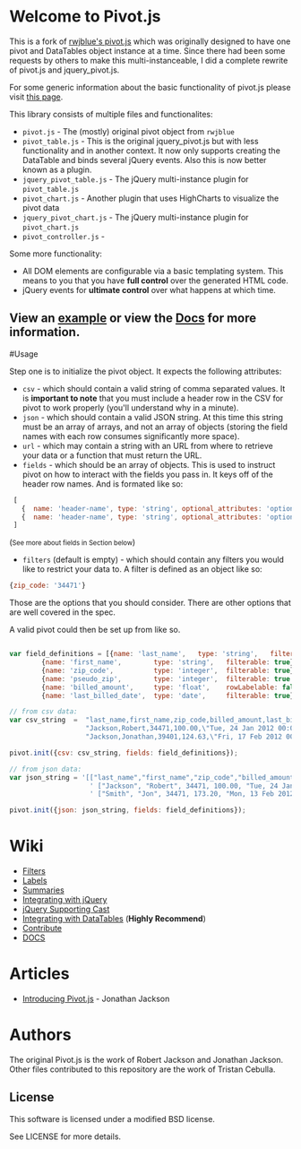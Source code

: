 # Welcome to Pivot.js

This is a fork of [rwjblue's pivot.js](http://rwjblue.github.com/pivot.js/) which was originally designed to have one pivot and DataTables object instance at a time.
Since there had been some requests by others to make this multi-instanceable, I did a complete rewrite of pivot.js and jquery_pivot.js.

For some generic information about the basic functionality of pivot.js please visit [this page](http://rwjblue.github.com/pivot.js/).

This library consists of multiple files and functionalites:

* `pivot.js` - The (mostly) original pivot object from `rwjblue`
* `pivot_table.js` - This is the original jquery_pivot.js but with less functionality and in another context.
  It now only supports creating the DataTable and binds several jQuery events.
  Also this is now better known as a plugin.
* `jquery_pivot_table.js` - The jQuery multi-instance plugin for `pivot_table.js`
* `pivot_chart.js` - Another plugin that uses HighCharts to visualize the pivot data
* `jquery_pivot_chart.js` - The jQuery multi-instance plugin for `pivot_chart.js`
* `pivot_controller.js` - 

Some more functionality:

 * All DOM elements are configurable via a basic templating system.
   This means to you that you have __full control__ over the generated HTML code.
 * jQuery events for __ultimate control__ over what happens at which time.

## View an [example](http://github.com/dirtyequi/pivot.js/) or view the [Docs](http://rwjblue.github.com/pivot.js/docs/index.html#!/api/Pivot) for more information.

#Usage

Step one is to initialize the pivot object.  It expects the following attributes:

* `csv` - which should contain a valid string of comma separated values.  It is
  __important to note__ that you must include a header row in the CSV for pivot
  to work properly  (you'll understand why in a minute).
* `json` - which should contain a valid JSON string. At this time this string
  must be an array of arrays, and not an array of objects (storing the field
  names with each row consumes significantly more space).
* `url` - which may contain a string with an URL from where to retrieve your
  data or a function that must return the URL.
* `fields` - which should be an array of objects.  This is used to instruct
  pivot on how to interact with the fields you pass in.  It keys off of the
  header row names.  And is formated like so:

```javascript
 [
   {  name: 'header-name', type: 'string', optional_attributes: 'optional field' },
   {  name: 'header-name', type: 'string', optional_attributes: 'optional field' }
 ]

```
(<small>See more about fields in Section below</small>)

* `filters` (default is empty) - which should contain any filters you would like to restrict your data to.  A filter is defined as an object like so:

```javascript
{zip_code: '34471'}

```

Those are the options that you should consider.  There are other options that are well covered in the spec.

A valid pivot could then be set up from like so.

```javascript

var field_definitions = [{name: 'last_name',   type: 'string',   filterable: true},
        {name: 'first_name',        type: 'string',   filterable: true},
        {name: 'zip_code',          type: 'integer',  filterable: true},
        {name: 'pseudo_zip',        type: 'integer',  filterable: true },
        {name: 'billed_amount',     type: 'float',    rowLabelable: false},
        {name: 'last_billed_date',  type: 'date',     filterable: true}

// from csv data:
var csv_string  =  "last_name,first_name,zip_code,billed_amount,last_billed_date\n" +
                   "Jackson,Robert,34471,100.00,\"Tue, 24 Jan 2012 00:00:00 +0000\"\n" +
                   "Jackson,Jonathan,39401,124.63,\"Fri, 17 Feb 2012 00:00:00 +0000\""

pivot.init({csv: csv_string, fields: field_definitions});

// from json data:
var json_string = '[["last_name","first_name","zip_code","billed_amount","last_billed_date"],' +
                    ' ["Jackson", "Robert", 34471, 100.00, "Tue, 24 Jan 2012 00:00:00 +0000"],' +
                    ' ["Smith", "Jon", 34471, 173.20, "Mon, 13 Feb 2012 00:00:00 +0000"]]'

pivot.init({json: json_string, fields: field_definitions});

```

# Wiki

* [Filters](https://github.com/rwjblue/pivot.js/wiki/Filters)
* [Labels](https://github.com/rwjblue/pivot.js/wiki/Labels)
* [Summaries](https://github.com/rwjblue/pivot.js/wiki/Summaries)
* [Integrating with jQuery](https://github.com/rwjblue/pivot.js/wiki/Integrating-with-jQuery)
* [jQuery Supporting Cast](https://github.com/rwjblue/pivot.js/wiki/jQuery_pivot-Supporting-Cast)
* [Integrating with DataTables](https://github.com/rwjblue/pivot.js/wiki/Integrating-with-Datatables)  (__Highly Recommend__)
* [Contribute](https://github.com/rwjblue/pivot.js/wiki/Contributing)
* [DOCS](http://rwjblue.github.com/pivot.js/docs/index.html#!/api/Pivot)

# Articles

* [Introducing Pivot.js](http://jonathan-jackson.net/2012/04/10/introducing-pivotjs) - Jonathan Jackson

# Authors

The original Pivot.js is the work of Robert Jackson and Jonathan Jackson.
Other files contributed to this repository are the work of Tristan Cebulla.

## License

This software is licensed under a modified BSD license.

See LICENSE for more details.